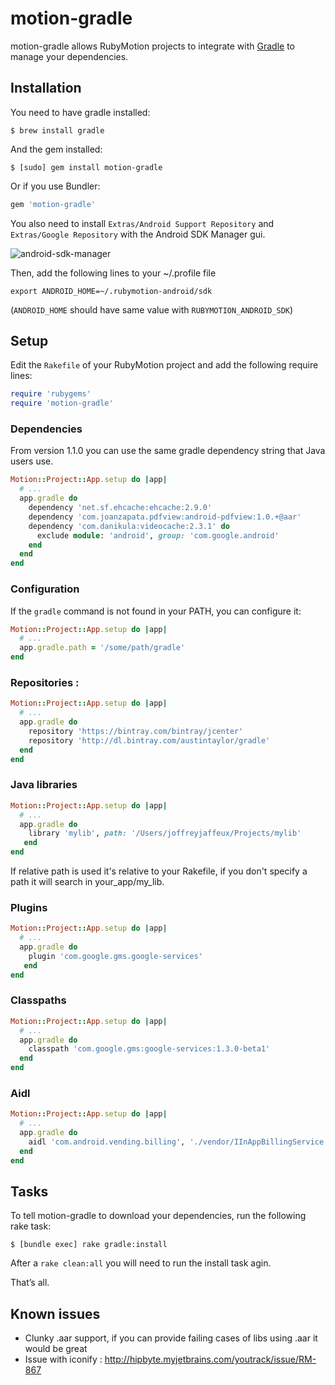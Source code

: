 # motion-gradle

motion-gradle allows RubyMotion projects to integrate with
[Gradle](https://gradle.org/) to manage your dependencies.


## Installation

You need to have gradle installed:

```
$ brew install gradle
```

And the gem installed:

```
$ [sudo] gem install motion-gradle
```

Or if you use Bundler:

```ruby
gem 'motion-gradle'
```

You also need to install `Extras/Android Support Repository` and `Extras/Google Repository` with the Android SDK Manager gui.

![android-sdk-manager](https://raw.githubusercontent.com/jjaffeux/motion-gradle/master/images/android-sdk-manager.png)

Then, add the following lines to your ~/.profile file

```
export ANDROID_HOME=~/.rubymotion-android/sdk
```

(`ANDROID_HOME` should have same value with `RUBYMOTION_ANDROID_SDK`)

## Setup

Edit the `Rakefile` of your RubyMotion project and add the following require lines:

 ```ruby
 require 'rubygems'
 require 'motion-gradle'
 ```

### Dependencies

From version 1.1.0 you can use the same gradle dependency string that Java users use.

  ```ruby
  Motion::Project::App.setup do |app|
    # ...
    app.gradle do
      dependency 'net.sf.ehcache:ehcache:2.9.0'
      dependency 'com.joanzapata.pdfview:android-pdfview:1.0.+@aar'
      dependency 'com.danikula:videocache:2.3.1' do
        exclude module: 'android', group: 'com.google.android'
      end
    end
  end
  ```

### Configuration

If the `gradle` command is not found in your PATH, you can configure it:

```ruby
Motion::Project::App.setup do |app|
  # ...
  app.gradle.path = '/some/path/gradle'
end
```

### Repositories :

```ruby
Motion::Project::App.setup do |app|
  # ...
  app.gradle do
    repository 'https://bintray.com/bintray/jcenter'
    repository 'http://dl.bintray.com/austintaylor/gradle'
  end
end
```

### Java libraries

```ruby
Motion::Project::App.setup do |app|
  # ...
  app.gradle do
    library 'mylib', path: '/Users/joffreyjaffeux/Projects/mylib'
   end
end
```

If relative path is used it's relative to your Rakefile, if you don't specify a path it will search in your_app/my_lib.

### Plugins

```ruby
Motion::Project::App.setup do |app|
  # ...
  app.gradle do
    plugin 'com.google.gms.google-services'
   end
end
```

### Classpaths

```ruby
Motion::Project::App.setup do |app|
  # ...
  app.gradle do
    classpath 'com.google.gms:google-services:1.3.0-beta1'
  end
end
```

### Aidl

```ruby
Motion::Project::App.setup do |app|
  # ...
  app.gradle do
    aidl 'com.android.vending.billing', './vendor/IInAppBillingService.aidl'
  end
end
```


## Tasks

To tell motion-gradle to download your dependencies, run the following rake
task:

```
$ [bundle exec] rake gradle:install
```

After a `rake clean:all` you will need to run the install task agin.

That’s all.


## Known issues

* Clunky .aar support, if you can provide failing cases of libs using .aar it would be great
* Issue with iconify : http://hipbyte.myjetbrains.com/youtrack/issue/RM-867
